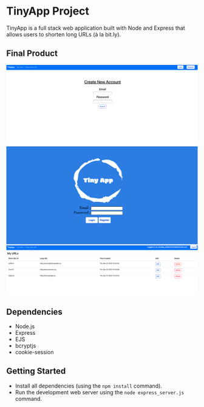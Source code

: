 # TinyApp Project

TinyApp is a full stack web application built with Node and Express that allows users to shorten long URLs (à la bit.ly).

## Final Product

!["Create new user account page"](https://github.com/Brad-Williams-Dev/tinyapp/blob/main/docs/create-new-account.png?raw=true)
!["User login page"](https://github.com/Brad-Williams-Dev/tinyapp/blob/main/docs/login-page.png?raw=true)
!["My URLS page of a logged in user"](https://github.com/Brad-Williams-Dev/tinyapp/blob/main/docs/myurls-logged-in.png?raw=true)

## Dependencies

- Node.js
- Express
- EJS
- bcryptjs
- cookie-session

## Getting Started

- Install all dependencies (using the `npm install` command).
- Run the development web server using the `node express_server.js` command.